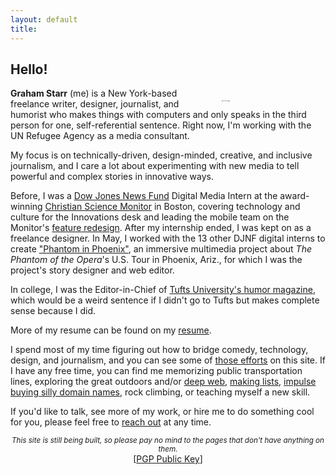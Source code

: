 ```yaml
---
layout: default
title: 
---
```


## Hello!

<marquee direction="up" loop="1" behavior="scroll" scrollamount="6" style="float:right;width:33%;margin-left:15px;margin-top:5px">
<img src="http://gstarr.me/projects/images/me.jpg" alt="it me!" title="Photo credit: Kristie Chua"> 
</marquee>   

   


**Graham Starr** (me) is a New York-based freelance writer, designer, journalist, and humorist who makes things with computers and only speaks in the third person for one, self-referential sentence. Right now, I'm working with the UN Refugee Agency as a media consultant.  

My focus is on technically-driven, design-minded, creative, and inclusive journalism, and I care a lot about experimenting with new media to tell powerful and complex stories in innovative ways.  

Before, I was a [Dow Jones News Fund](http://www.newsfund.org/) Digital Media Intern at the award-winning [Christian Science Monitor](http://www.csmonitor.com/About/People/Graham-Starr) in Boston, covering technology and culture for the Innovations desk and leading the mobile team on the Monitor's [feature redesign](http://gstarr.me/projects/design). After my internship ended, I was kept on as a freelance designer.  In May, I worked with the 13 other DJNF digital interns to create ["Phantom in Phoenix"](http://djnf.atavist.com/), an immersive multimedia project about *The Phantom of the Opera*'s U.S. Tour in Phoenix, Ariz., for which I was the project's story designer and web editor.  

In college, I was the Editor-in-Chief of [Tufts University's humor magazine](http://www.tuftszamboni.com/), which would be a weird sentence if I didn't go to Tufts but makes complete sense because I did.   

More of my resume can be found on my [resume](http://gstarr.me/projects/resume).  

I spend most of my time figuring out how to bridge comedy, technology, design, and journalism, and you can see some of [those efforts](http://gstarr.me/projects/misc) on this site. If I have any free time, you can find me memorizing public transportation lines, exploring the great outdoors and/or [deep web](http://www.cachemonet.com/), [making lists](http://www.gstarr.me/projects), [impulse buying silly domain names](http://beyonce.horse/), rock climbing, or teaching myself a new skill.  

If you'd like to talk, see more of my work, or hire me to do something cool for you, please feel free to <a href="mailto:&#104;&#101;&#108;&#108;&#111;&#064;&#103;&#115;&#116;&#097;&#114;&#114;&#046;&#109;&#101;?subject=Hi%20Graham%21">reach out</a> at any time.  

<center><small><i>This site is still being built, so please pay no mind to the pages that don't have anything on them.</i></center></small>  

<center>[<a href="https://pgp.mit.edu/pks/lookup?op=get&search=0xDB0D92DF71F4416F">PGP Public Key</a>]</center>

<div class="home">
<!--
  <div class="posts">
    {% for post in paginator.posts %}
      <div class="post py3">
        <p class="post-meta">{{ post.date | date: site.date_format }}</p>
        <a href="{{ post.url | prepend: site.baseurl }}" class="post-link"><h3 class="h1 post-title">{{ post.title }}</h3></a>
        <p class="post-summary">
          {% if post.summary %}
            {{ post.summary }}
          {% else %}
            {{ post.excerpt }}
          {% endif %}
        </p>
      </div>
    {% endfor %}
  </div>

  {% include pagination.html %}
-->  
</div>

<script>
  (function(i,s,o,g,r,a,m){i['GoogleAnalyticsObject']=r;i[r]=i[r]||function(){
  (i[r].q=i[r].q||[]).push(arguments)},i[r].l=1*new Date();a=s.createElement(o),
  m=s.getElementsByTagName(o)[0];a.async=1;a.src=g;m.parentNode.insertBefore(a,m)
  })(window,document,'script','//www.google-analytics.com/analytics.js','ga');

  ga('create', 'UA-57711230-4', 'auto');
  ga('send', 'pageview');

</script>
